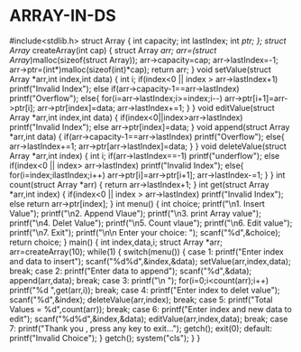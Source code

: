 # ARRAY-IN-DS
#include<stdlib.h>
struct Array
{
    int capacity;
    int lastIndex;
    int *ptr;
};
struct Array* createArray(int cap)
{
        struct Array *arr;
        arr=(struct Array*)malloc(sizeof(struct Array));
        arr->capacity=cap;
        arr->lastIndex=-1;
        arr->ptr=(int*)malloc(sizeof(int)*cap);
        return arr;
}
void setValue(struct Array *arr,int index,int data)
{
    int i;
    if(index<0 || index > arr->lastIndex+1)
        printf("Invalid Index");
    else if(arr->capacity-1==arr->lastIndex)
        printf("Overflow");
    else{
        for(i=arr->lastIndex;i>=index;i--)
            arr->ptr[i+1]=arr->ptr[i];
        arr->ptr[index]=data;
        arr->lastIndex+=1;
    }
}
void editValue(struct Array *arr,int index,int data)
{
    if(index<0||index>arr->lastIndex)
        printf("Invalid Index");
    else
        arr->ptr[index]=data;
}
void append(struct Array *arr,int data)
{
    if(arr->capacity-1==arr->lastIndex)
        printf("Overflow");
    else{
        arr->lastIndex+=1;
        arr->ptr[arr->lastIndex]=data;
    }
}
void deleteValue(struct Array *arr,int index)
{
    int i;
    if(arr->lastIndex==-1)
        printf("underflow");
    else if(index<0 || index> arr->lastIndex)
        printf("Invalid Index");
    else{
        for(i=index;i<arr->lastIndex;i++)
            arr->ptr[i]=arr->ptr[i+1];
        arr->lastIndex-=1;
    }
}
int count(struct Array *arr)
{
    return arr->lastIndex+1;
}
int get(struct Array *arr,int index)
{
    if(index<0 || index > arr->lastIndex)
        printf("Invalid Index");
    else
        return arr->ptr[index];
}
int menu()
{
    int choice;
    printf("\n1. Insert Value");
    printf("\n2. Append Vlaue");
    printf("\n3. print Array value");
    printf("\n4. Delet Value");
    printf("\n5. Count vlaue");
    printf("\n6. Edit value");
    printf("\n7. Exit");
    printf("\n\n Enter your choice:  ");
    scanf("%d",&choice);
    return choice;
}
main()
{
    int index,data,i;
    struct Array *arr;
    arr=createArray(10);
    while(1)
    {
        switch(menu())
        {
        case 1:
            printf("Enter index and data to insert");
            scanf("%d%d",&index,&data);
            setValue(arr,index,data);
            break;
        case 2:
            printf("Enter data to append");
            scanf("%d",&data);
            append(arr,data);
            break;
        case 3:
            printf("\n ");
            for(i=0;i<count(arr);i++)
                printf("%d ",get(arr,i));
            break;
        case 4:
            printf("Enter index to delet value");
            scanf("%d",&index);
            deleteValue(arr,index);
            break;
        case 5:
            printf("Total Values = %d",count(arr));
            break;
        case 6:
            printf("Enter index and new data to edit");
            scanf("%d%d",&index,&data);
            editValue(arr,index,data);
            break;
        case 7:
            printf("Thank you , press any key to exit...");
            getch();
            exit(0);
        default:
            printf("Invalid Choice");
        }
        getch();
        system("cls");
    }
}
